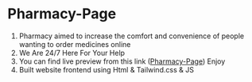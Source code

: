 <h1>Pharmacy-Page</h1>
<ol>
  <li>Pharmacy aimed to increase the comfort and convenience of people wanting to order medicines online</li>
  <li>We Are 24/7 Here For Your Help</li>
  <li>You can find live preview from this link (<a href='https://pharmacy-page.netlify.app'>Pharmacy-Page</a>) Enjoy</li>
  <li>Built website frontend using Html & Tailwind.css & JS</li>
</ol>

